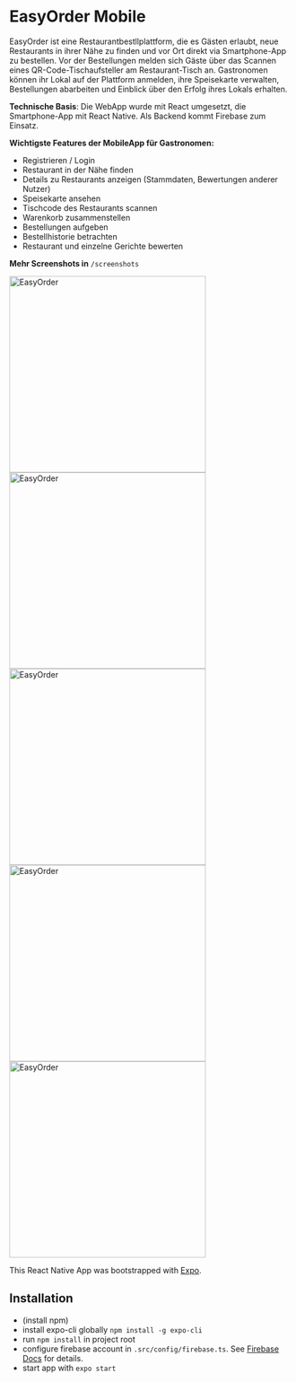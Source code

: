 # EasyOrder Mobile
EasyOrder ist eine Restaurantbestllplattform, die es Gästen erlaubt, neue Restaurants in ihrer Nähe zu finden und vor Ort direkt via Smartphone-App zu bestellen. Vor der Bestellungen melden sich Gäste über das Scannen eines QR-Code-Tischaufsteller am Restaurant-Tisch an.
Gastronomen können ihr Lokal auf der Plattform anmelden, ihre Speisekarte verwalten, Bestellungen abarbeiten und Einblick über den Erfolg ihres Lokals erhalten.

**Technische Basis**: Die WebApp wurde mit React umgesetzt, die Smartphone-App mit React Native. Als Backend kommt Firebase zum Einsatz.

**Wichtigste Features der MobileApp für Gastronomen:**

* Registrieren / Login
* Restaurant in der Nähe finden
* Details zu Restaurants anzeigen (Stammdaten, Bewertungen anderer Nutzer)
* Speisekarte ansehen
* Tischcode des Restaurants scannen
* Warenkorb zusammenstellen
* Bestellungen aufgeben
* Bestellhistorie betrachten
* Restaurant und einzelne Gerichte bewerten

**Mehr Screenshots in** `/screenshots`

<img src="https://raw.githubusercontent.com/julren/easyorder-mobile/master/screenshots/Screenshot-EasyOrder-Smartphone-App%202.png" width="350" title="EasyOrder">
<img src="https://raw.githubusercontent.com/julren/easyorder-mobile/master/screenshots/Screenshot-EasyOrder-Smartphone-App%204.png" width="350" title="EasyOrder">
<img src="https://raw.githubusercontent.com/julren/easyorder-mobile/master/screenshots/Screenshot-EasyOrder-Smartphone-App%2025.png" width="350" title="EasyOrder"> 
<img src="https://raw.githubusercontent.com/julren/easyorder-mobile/master/screenshots/Screenshot-EasyOrder-Smartphone-App%2010.png" width="350" title="EasyOrder">
<img src="https://raw.githubusercontent.com/julren/easyorder-mobile/master/screenshots/Screenshot-EasyOrder-Smartphone-App%2013.png" width="350" title="EasyOrder">


This React Native App was bootstrapped with [Expo](https://expo.io/).

## Installation
- (install npm)
- install expo-cli globally `npm install -g expo-cli`
- run `npm install` in project root
- configure firebase account in `.src/config/firebase.ts`. See [Firebase Docs](https://firebase.google.com/docs) for details.
- start app with `expo start`